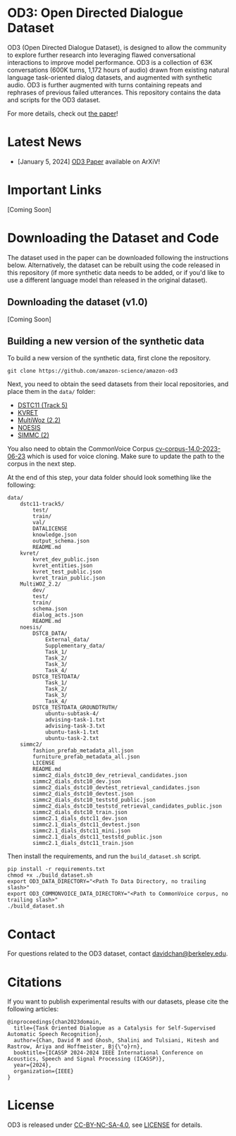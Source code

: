 <!-- Copyright Amazon.com, Inc. or its affiliates. All Rights Reserved.
SPDX-License-Identifier: CC-BY-NC-SA-4.0 -->

# OD3: Open Directed Dialogue Dataset

OD3 (Open Directed Dialogue Dataset), is designed to allow the community to explore further research into leveraging flawed conversational interactions to improve model performance. OD3 is a collection of 63K conversations (600K turns, 1,172 hours of audio) drawn from existing natural language task-oriented dialog datasets, and augmented with synthetic audio. OD3 is further augmented with turns containing repeats and rephrases of previous failed utterances. This repository contains the data and scripts for the OD3 dataset.

For more details, check out [the paper](https://arxiv.org/abs/2401.02417)!

# Latest News

-   [January 5, 2024] [OD3 Paper](https://arxiv.org/abs/2401.02417) available on ArXiV!

# Important Links

[Coming Soon]

# Downloading the Dataset and Code

The dataset used in the paper can be downloaded following the instructions below. Alternatively, the dataset can be rebuilt using the code released in this repository (if more synthetic data needs to be added, or
if you'd like to use a different language model than released in the original dataset).

## Downloading the dataset (v1.0)

[Coming Soon]

## Building a new version of the synthetic data

To build a new version of the synthetic data, first clone the repository.

```
git clone https://github.com/amazon-science/amazon-od3
```

Next, you need to obtain the seed datasets from their local repositories, and place them in the `data/` folder:

-   [DSTC11 (Track 5)](https://github.com/alexa/dstc11-track5)
-   [KVRET](https://nlp.stanford.edu/blog/a-new-multi-turn-multi-domain-task-oriented-dialogue-dataset/)
-   [MultiWoz (2.2)](https://github.com/budzianowski/multiwoz/tree/master/data/MultiWOZ_2.2)
-   [NOESIS](https://github.com/dstc8-track2/NOESIS-II)
-   [SIMMC (2)](https://github.com/facebookresearch/simmc2/tree/main/data)

You also need to obtain the CommonVoice Corpus [cv-corpus-14.0-2023-06-23](https://commonvoice.mozilla.org/en/datasets) which is used for voice cloning. Make sure to update the path to the corpus in the next step.

At the end of this step, your data folder should look something like the following:

```
data/
    dstc11-track5/
        test/
        train/
        val/
        DATALICENSE
        knowledge.json
        output_schema.json
        README.md
    kvret/
        kvret_dev_public.json
        kvret_entities.json
        kvret_test_public.json
        kvret_train_public.json
    MultiWOZ_2.2/
        dev/
        test/
        train/
        schema.json
        dialog_acts.json
        README.md
    noesis/
        DSTC8_DATA/
            External_data/
            Supplementary_data/
            Task_1/
            Task_2/
            Task_3/
            Task_4/
        DSTC8_TESTDATA/
            Task_1/
            Task_2/
            Task_3/
            Task_4/
        DSTC8_TESTDATA_GROUNDTRUTH/
            ubuntu-subtask-4/
            advising-task-1.txt
            advising-task-3.txt
            ubuntu-task-1.txt
            ubuntu-task-2.txt
    simmc2/
        fashion_prefab_metadata_all.json
        furniture_prefab_metadata_all.json
        LICENSE
        README.md
        simmc2_dials_dstc10_dev_retrieval_candidates.json
        simmc2_dials_dstc10_dev.json
        simmc2_dials_dstc10_devtest_retrieval_candidates.json
        simmc2_dials_dstc10_devtest.json
        simmc2_dials_dstc10_teststd_public.json
        simmc2_dials_dstc10_teststd_retrieval_candidates_public.json
        simmc2_dials_dstc10_train.json
        simmc2.1_dials_dstc11_dev.json
        simmc2.1_dials_dstc11_devtest.json
        simmc2.1_dials_dstc11_mini.json
        simmc2.1_dials_dstc11_teststd_public.json
        simmc2.1_dials_dstc11_train.json
```

Then install the requirements, and run the `build_dataset.sh` script.

```
pip install -r requirements.txt
chmod +x ./build_dataset.sh
export OD3_DATA_DIRECTORY="<Path To Data Directory, no trailing slash>"
export OD3_COMMONVOICE_DATA_DIRECTORY="<Path to CommonVoice corpus, no trailing slash>"
./build_dataset.sh
```

# Contact

For questions related to the OD3 dataset, contact [davidchan@berkeley.edu](mailto:davidchan@berkeley.edu).

# Citations

If you want to publish experimental results with our datasets, please cite the following articles:

```
@inproceedings{chan2023domain,
  title={Task Oriented Dialogue as a Catalysis for Self-Supervised Automatic Speech Recognition},
  author={Chan, David M and Ghosh, Shalini and Tulsiani, Hitesh and Rastrow, Ariya and Hoffmeister, Bj{\"o}rn},
  booktitle={ICASSP 2024-2024 IEEE International Conference on Acoustics, Speech and Signal Processing (ICASSP)},
  year={2024},
  organization={IEEE}
}
```

# License

OD3 is released under [CC-BY-NC-SA-4.0](https://creativecommons.org/licenses/by-nc-sa/4.0/legalcode), see [LICENSE](LICENSE) for details.
